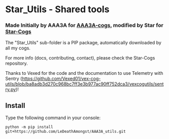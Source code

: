# Star_Utils - Shared tools
### Made Initially by AAA3A for [AAA3A-cogs](https://github.com/AAA3A-AAA3A/AAA3A-cogs), modified by Star for [Star-Cogs](https://github.com/LeDeathAmongst/Star-Cogs)

The "Star_Utils" sub-folder is a PIP package, automatically downloaded by all my cogs.

For more info (docs, contributing, contact), please check the Star-Cogs repository.

Thanks to Vexed for the code and the documentation to use Telemetry with Sentry (https://github.com/Vexed01/vex-cog-utils/blob/ba8adb3d270c968bc7ff3e3b977ac90ff752dca3/vexcogutils/sentry.py)!

## Install

Type the following command in your console:

```
python -m pip install git+https://github.com/LeDeathAmongst/AAA3A_utils.git
```
